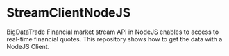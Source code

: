 # StreamClientNodeJS
BigDataTrade Financial market stream API in NodeJS enables to access to real-time financial quotes. This repository shows how to get the data with a NodeJS Client.
